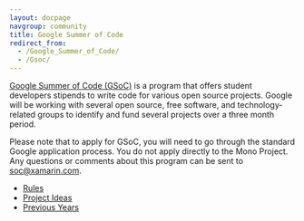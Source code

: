 ```yaml
---
layout: docpage
navgroup: community
title: Google Summer of Code
redirect_from:
  - /Google_Summer_of_Code/
  - /Gsoc/
---
```


[Google Summer of Code (GSoC)](http://code.google.com/soc/) is a program that offers student developers stipends to write code for various open source projects. Google will be working with several open source, free software, and technology-related groups to identify and fund several projects over a three month period.

Please note that to apply for GSoC, you will need to go through the standard Google application process. You do not apply directly to the Mono Project. Any questions or comments about this program can be sent to soc@xamarin.com.

* [Rules]({{site.github.com}}/community/google-summer-of-code/rules/)
* [Project Ideas]({{site.github.com}}/community/google-summer-of-code/projects/)
* [Previous Years]({{site.github.com}}/community/google-summer-of-code/previous-years/)
